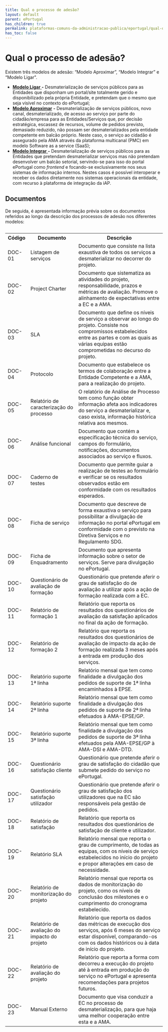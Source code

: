 ```yaml
---
title: Qual o processo de adesão?
layout: default
parent: ePortugal
has_children: true
permalink: plataformas-comuns-da-administracao-publica/eportugal/qual-o-processo-de-adesao
has_toc: false
---
```


# Qual o processo de adesão?

Existem três modelos de adesão: “Modelo Aproximar”, “Modelo Integrar” e “Modelo Ligar".

* [**Modelo Ligar** ](modelo-ligar.md)**-** Desmaterialização de serviços públicos para as Entidades que disponham um portal/site totalmente gerido e disponibilizado pela própria Entidade, e pretendam que o mesmo que seja visível no contexto do ePortugal;
* [**Modelo Aproximar**](modelo-aproximar.md) **-** Desmaterialização de serviços públicos, novo canal, desmaterializado, de acesso ao serviço por parte do cidadão/empresa para as Entidades/Serviços que, por decisão estratégica, escassez de recursos, volume de pedidos previsto, demasiado reduzido, não possam ser desmaterializados pela entidade competente em balcão próprio. Neste caso, o serviço ao cidadão é assegurado pela AMA através da plataforma multicanal (PMC) em modelo Software as a service (SaaS);
* [**Modelo Integrar** ](./#modelo-integrar)**-** Desmaterialização de serviços públicos para as Entidades que pretendam desmaterializar serviços mas não pretendam desenvolver um balcão setorial, servindo-se para isso do portal ePortugal como _frontend_ e focando-se exclusivamente nos seus sistemas de informação internos. Nestes casos é possível interoperar e receber os dados diretamente nos sistemas operacionais da entidade, com recurso à plataforma de integração da iAP.

## Documentos

De seguida, é apresentada informação prévia sobre os documentos referidos ao longo da descrição dos processos de adesão nos diferentes modelos:

<table>
<caption></caption>
  <tr>
    <th >Código</th>
    <th >Documento</th>
    <th >Descrição</th>
  </tr>
  <tr>
    <td>DOC-01</td>
    <td>Listagem de serviços</td>
    <td>Documento que consiste na lista exaustiva de todos os serviços a desmaterializar no decorrer do projeto.</td>
  </tr>
  <tr>
    <td>DOC-02</td>
    <td>Project Charter</td>
    <td>Documento que sistematiza as atividades do projeto, responsabilidade, prazos e métricas de avaliação. Promove o alinhamento de expectativas entre a EC e a AMA.</td>
  </tr>
  <tr>
    <td>DOC-03</td>
    <td>SLA</td>
    <td>Documento que define os níveis de serviço a observar ao longo do projeto. Consiste nos compromissos estabelecidos entre as partes e com as quais as várias equipas estão comprometidas no decurso do projeto.</td>
  </tr>
  <tr>
    <td>DOC-04</td>
    <td>Protocolo</td>
    <td>Documento que estabelece os termos de colaboração entre a Entidade Competente e a AMA, para a realização do projeto.</td>
  </tr>
  <tr>
    <td>DOC-05</td>
    <td>Relatório de caracterização do processo</td>
    <td>O relatório de Análise de Processo tem como função obter informação afeta aos indicadores do serviço a desmaterializar e, caso exista, informação histórica relativa aos mesmos.</td>
  </tr>
  <tr>
    <td>DOC-06</td>
    <td>Análise funcional</td>
    <td>Documento que contém a especificação técnica do serviço, campos do formulário, notificações, documentos associados ao serviço e fluxos.</td>
  </tr>
  <tr>
    <td>DOC-07</td>
    <td>Caderno de testes</td>
    <td>Documento que permite guiar a realização de testes ao formulário e verificar se os resultados observados estão em conformidade com os resultados esperados.</td>
  </tr>
  <tr>
    <td>DOC-08</td>
    <td>Ficha de serviço</td>
    <td>Documento que descreve de forma exaustiva o serviço para possibilitar a divulgação de informação no portal ePortugal em conformidade com o previsto na Diretiva Serviços e no Regulamento SDG.</td>
  </tr>
  <tr>
    <td>DOC-09</td>
    <td>Ficha de Enquadramento</td>
    <td>Documento que apresenta informação sobre o setor de serviços. Serve para divulgação no ePortugal.</td>
  </tr>
  <tr>
    <td>DOC-10</td>
    <td>Questionário de avaliação de formação</td>
    <td>Questionário que pretende aferir o grau de satisfação do de avaliação a utilizar após a ação de formação realizada com a EC.</td>
  </tr>
  <tr>
    <td>DOC-11</td>
    <td>Relatório de formação 1</td>
    <td>Relatório que reporta os resultados dos questionários de avaliação da satisfação aplicados no final da ação de formação.</td>
  </tr>
  <tr>
    <td>DOC-12</td>
    <td>Relatório de formação 2</td>
    <td>Relatório que reporta os resultados dos questionários de avaliação de impacto da ação de formação realizada 3 meses após a entrada em produção dos serviços.</td>
  </tr>
  <tr>
    <td>DOC-13</td>
    <td>Relatório suporte 1ª linha</td>
    <td>Relatório mensal que tem como finalidade a divulgação dos pedidos de suporte de 1ª linha encaminhados à EPSE.</td>
  </tr>
  <tr>
    <td>DOC-14</td>
    <td>Relatório suporte 2ª linha</td>
    <td>Relatório mensal que tem como finalidade a divulgação dos pedidos de suporte de 2ª linha efetuados à AMA-EPSE/GP.</td>
  </tr>
  <tr>
    <td>DOC-15</td>
    <td>Relatório suporte 3ª linha</td>
    <td>Relatório mensal que tem como finalidade a divulgação dos pedidos de suporte de 3ª linha efetuados pela AMA-EPSE/GP à AMA-DSI e AMA-DTD.</td>
  </tr>
  <tr>
    <td>DOC-16</td>
    <td>Questionário satisfação cliente</td>
    <td>Questionário que pretende aferir o grau de satisfação do cidadão que submete pedido do serviço no ePortugal.</td>
  </tr>
  <tr>
    <td>DOC-17</td>
    <td>Questionário satisfação utilizador</td>
    <td>Questionário que pretende aferir o grau de satisfação dos utilizadores que na EC são responsáveis pela gestão de pedidos.</td>
  </tr>
  <tr>
    <td>DOC-18</td>
    <td>Relatório de satisfação</td>
    <td>Relatório que reporta os resultados dos questionários de satisfação de cliente e utilizador.</td>
  </tr>
  <tr>
    <td>DOC-19</td>
    <td>Relatório SLA</td>
    <td>Relatório mensal que reporta o grau de cumprimento, de todas as equipas, com os níveis de serviço estabelecidos no início do projeto e propor alterações em caso de necessidade.</td>
  </tr>
  <tr>
    <td>DOC-20</td>
    <td>Relatório de monitorização do projeto</td>
    <td>Relatório mensal que reporta os dados de monitorização do projeto, como os níveis de conclusão dos milestones e o cumprimento do cronograma estabelecido.</td>
  </tr>
  <tr>
    <td>DOC-21</td>
    <td>Relatório de avaliação do impacto do projeto</td>
    <td>Relatório que reporta os dados das métricas de execução dos serviços, após 6 meses do serviço estar disponível, comparando-os com os dados históricos ou à data de início do projeto.</td>
  </tr>
  <tr>
    <td>DOC-22</td>
    <td>Relatório de avaliação do projeto</td>
    <td>Relatório que reporta a forma com decorreu a execução do projeto até à entrada em produção do serviço no ePortugal e apresenta recomendações para projetos futuros.</td>
  </tr>
  <tr>
    <td>DOC-23</td>
    <td>Manual Externo</td>
    <td>Documento que visa conduzir a EC no processo de desmaterialização, para que haja uma melhor cooperação entre esta e a AMA.</td>
  </tr>
</table>